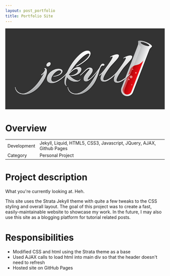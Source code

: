 ```yaml
---
layout: post_portfolio
title: Portfolio Site
---
```

<img src="/images/fulls/portfolio-cover2.png" class="fit image shadow">

<h1>Overview</h1>
<table>
<tr><td><span class="icon fa-cog"></span>  Development</td>
<td>Jekyll, Liquid, HTML5, CSS3, Javascript, JQuery, AJAX, Github Pages</td></tr>
<tr><td><span class="icon fa-tags"></span>  Category</td>
<td>Personal Project</td></tr>
</table>

<h1>Project description</h1>
What you're currently looking at. Heh.

This site uses the Strata Jekyll theme with quite a few tweaks to the CSS styling and overall layout.
The goal of this project was to create a fast, easily-maintainable website to showcase my work. In the future, I may also use this site as a blogging platform for tutorial related posts.

<h1>Responsibilities</h1>
<ul>
<li>Modified CSS and html using the Strata theme as a base</li>
<li>Used AJAX calls to load html into main div so that the header doesn't need to refresh</li>
<li>Hosted site on GitHub Pages</li>
</ul>


